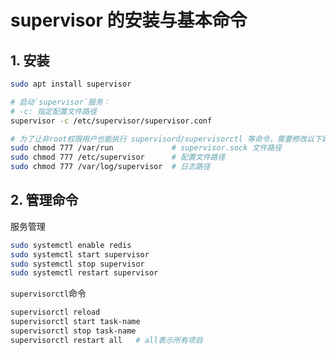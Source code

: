 # supervisor 的安装与基本命令

## 1. 安装

```bash
sudo apt install supervisor

# 启动`supervisor`服务：
# -c: 指定配置文件路径
supervisor -c /etc/supervisor/supervisor.conf

# 为了让非root权限用户也能执行 supervisord/supervisorctl 等命令，需要修改以下路径权限
sudo chmod 777 /var/run				# supervisor.sock 文件路径
sudo chmod 777 /etc/supervisor		# 配置文件路径
sudo chmod 777 /var/log/supervisor	# 日志路径
```

## 2. 管理命令

服务管理

```bash
sudo systemctl enable redis
sudo systemctl start supervisor
sudo systemctl stop supervisor
sudo systemctl restart supervisor
```

`supervisorctl`命令

```bash
supervisorctl reload
supervisorctl start task-name
supervisorctl stop task-name
supervisorctl restart all	# all表示所有项目
```

